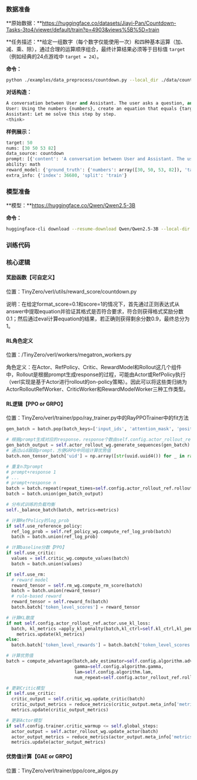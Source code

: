 ### 数据准备

**原始数据：**https://huggingface.co/datasets/Jiayi-Pan/Countdown-Tasks-3to4/viewer/default/train?p=4903&views%5B%5D=train

**任务描述：**给定一组数字（每个数字仅能使用一次）和四种基本运算（加、减、乘、除），通过合理的运算顺序组合，最终计算结果必须等于目标值 `target`（例如经典的24点游戏中 `target = 24`）。

**命令：**

```bash
python ./examples/data_preprocess/countdown.py --local_dir ./data/countdown
```

**对话构造：**

```python
A conversation between User and Assistant. The user asks a question, and the Assistant solves it. The assistant first thinks about the reasoning process in the mind and then provides the user with the answer.
User: Using the numbers {numbers}, create an equation that equals {target}. You can use basic arithmetic operations (+, -, *, /) and each number can only be used once. Show your work in <think> </think> tags. And return the final answer in <answer> </answer> tags, for example <answer> (1 + 2) / 3 </answer>.
Assistant: Let me solve this step by step.
<think>
```

**样例展示：**

```python
target: 50
nums: [30 50 53 82]
data_source: countdown
prompt: [{'content': 'A conversation between User and Assistant. The user asks a question, and the Assistant solves it. The assistant first thinks about the reasoning process in the mind and then provides the user with the answer.\nUser: Using the numbers [30, 50, 53, 82], create an equation that equals 50. You can use basic arithmetic operations (+, -, *, /) and each number can only be used once. Show your work in <think> </think> tags. And return the final answer in <answer> </answer> tags, for example <answer> (1 + 2) / 3 </answer>.\nAssistant: Let me solve this step by step.\n<think>', 'role': 'user'}]
ability: math
reward_model: {'ground_truth': {'numbers': array([30, 50, 53, 82]), 'target': 50}, 'style': 'rule'}
extra_info: {'index': 36680, 'split': 'train'}
```

### 模型准备

**模型：**https://huggingface.co/Qwen/Qwen2.5-3B

**命令：**

```bash
huggingface-cli download --resume-download Qwen/Qwen2.5-3B --local-dir ./models
```

### 训练代码



### 核心逻辑

#### 奖励函数【可自定义】

位置：TinyZero/verl/utils/reward_score/countdown.py

说明：在给定format_score=0.1和score=1的情况下，首先通过正则表达式从answer中提取equation并验证其格式是否符合要求，符合则获得格式奖励分数0.1；然后通过eval计算equation的结果，若正确则获得剩余分数0.9，最终总分为1。

#### RL角色定义

位置：/TinyZero/verl/workers/megatron_workers.py

角色定义：在Actor、RefPolicy、Critic、RewardModel和Rollout这几个组件中，Rollout是根据prompt生成response的过程，可能由Actor或RefPolicy执行（verl实现是基于Actor进行rollout的on-policy策略）。因此可以将这些类归纳为ActorRolloutRefWorker、CriticWorker和RewardModelWorker三种工作类型。

#### RL逻辑【PPO or GRPO】

位置：TinyZero/verl/trainer/ppo/ray_trainer.py中的RayPPOTrainer中的fit方法

```python
gen_batch = batch.pop(batch_keys=['input_ids', 'attention_mask', 'position_ids'])

# 根据prompt生成对应的response，response个数由self.config.actor_rollout_ref.rollout.n控制
gen_batch_output = self.actor_rollout_wg.generate_sequences(gen_batch)
# 通过uid跟踪prompt，方便GRPO中同组计算优势值
batch.non_tensor_batch['uid'] = np.array([str(uuid.uuid4()) for _ in range(len(batch.batch))],dtype=object)

# 重复n次prompt
# prompt+response 1
# ...
# prompt+response n
batch = batch.repeat(repeat_times=self.config.actor_rollout_ref.rollout.n, interleave=True)
batch = batch.union(gen_batch_output)

# 分布式训练的负载均衡
self._balance_batch(batch, metrics=metrics)

# 计算RefPolicy的log_prob
if self.use_reference_policy:
  ref_log_prob = self.ref_policy_wg.compute_ref_log_prob(batch)
  batch = batch.union(ref_log_prob)

# 计算baseline分数【PPO】
if self.use_critic:
  values = self.critic_wg.compute_values(batch)
  batch = batch.union(values)

if self.use_rm:
  # reward model
  reward_tensor = self.rm_wg.compute_rm_score(batch)
  batch = batch.union(reward_tensor)
  # rule-based reward
  reward_tensor = self.reward_fn(batch)
  batch.batch['token_level_scores'] = reward_tensor

# 计算KL散度
if not self.config.actor_rollout_ref.actor.use_kl_loss:
  batch, kl_metrics =apply_kl_penalty(batch,kl_ctrl=self.kl_ctrl,kl_penalty=self.config.algorithm.kl_penalty)
	metrics.update(kl_metrics)
else:
  batch.batch['token_level_rewards'] = batch.batch['token_level_scores']

# 计算优势值
batch = compute_advantage(batch,adv_estimator=self.config.algorithm.adv_estimator,
                          gamma=self.config.algorithm.gamma,
                          lam=self.config.algorithm.lam,
                          num_repeat=self.config.actor_rollout_ref.rollout.n)

# 更新Critic模型
if self.use_critic:
  critic_output = self.critic_wg.update_critic(batch)
  critic_output_metrics = reduce_metrics(critic_output.meta_info['metrics'])
  metrics.update(critic_output_metrics)

# 更新Actor模型
if self.config.trainer.critic_warmup <= self.global_steps:
  actor_output = self.actor_rollout_wg.update_actor(batch)
  actor_output_metrics = reduce_metrics(actor_output.meta_info['metrics'])
  metrics.update(actor_output_metrics)
```

#### 优势值计算【GAE or GRPO】

位置：TinyZero/verl/trainer/ppo/core_algos.py

